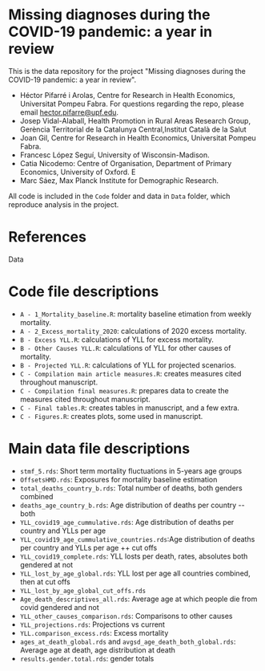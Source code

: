 # Missing diagnoses during the COVID-19 pandemic: a year in review

This is the data repository for the project "Missing diagnoses during the COVID-19 pandemic: a year in review".

- Héctor Pifarré i Arolas, Centre for Research in Health Economics, Universitat Pompeu Fabra. For questions regarding the repo, please email hector.pifarre@upf.edu.
- Josep Vidal-Alaball, Health Promotion in Rural Areas Research Group, Gerència Territorial de la Catalunya Central,Institut Català de la Salut
- Joan Gil, Centre for Research in Health Economics, Universitat Pompeu Fabra. 
- Francesc López Seguí, University of Wisconsin-Madison.
- Catia Nicodemo: Centre of Organisation, Department of Primary Economics, University of Oxford. E
- Marc Sáez, Max Planck Institute for Demographic Research. 

All code is included in the `Code` folder and data in `Data` folder, which reproduce analysis in the project.

# References
Data 



# Code file descriptions
- `A - 1_Mortality_baseline.R`: mortality baseline etimation from weekly mortality.
- `A - 2_Excess_mortality_2020`: calculations of 2020 excess mortality.
- `B - Excess YLL.R`: calculations of YLL for excess mortality.
- `B - Other Causes YLL.R`: calculations of YLL for other causes of mortality.
- `B - Projected YLL.R`: calculations of YLL for projected scenarios.
- `C - Compilation main article measures.R`: creates measures cited throughout manuscript.
- `C - Compilation final measures.R`: prepares data to create the measures cited throughout manuscript.
- `C - Final tables.R`: creates tables in manuscript, and a few extra.
- `C - Figures.R`: creates plots, some used in manuscript.

# Main data file descriptions
- `stmf_5.rds`: Short term mortality fluctuations in 5-years age groups
- `OffsetsHMD.rds`: Exposures for mortality baseline estimation
- `total_deaths_country_b.rds`: Total number of deaths, both genders combined
- `deaths_age_country_b.rds`: Age distribution of deaths per country -- both
- `YLL_covid19_age_cummulative.rds`: Age distribution of deaths per country and YLLs per age
- `YLL_covid19_age_cummulative_countries.rds`:Age distribution of deaths per country and YLLs per age ++ cut offs
- `YLL_covid19_complete.rds`: YLL losts per death, rates, absolutes both gendered at not
- `YLL_lost_by_age_global.rds`: YLL lost per age all countries combined, then at cut offs
- `YLL_lost_by_age_global_cut_offs.rds`
- `Age_death_descriptives_all.rds`: Average age at which people die from covid gendered and not
- `YLL_other_causes_comparison.rds`: Comparisons to other causes
- `YLL_projections.rds`: Projections vs current
- `YLL.comparison_excess.rds`: Excess mortality
- `ages_at_death_global.rds` and `avgsd_age_death_both_global.rds`: Average age at death, age distribution at death
- `results.gender.total.rds`: gender totals
